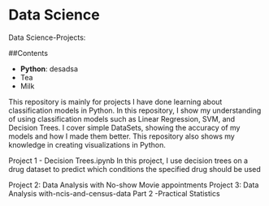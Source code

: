 # Data Science
Data Science-Projects:

##Contents

<ul>
  <li><b>Python</b>: desadsa</li>
  <li>Tea</li>
  <li>Milk</li>
</ul>

This repository is mainly for projects I have done learning about classification models in Python.
In this repository, I show my understanding of using classification models such as Linear Regression, SVM, and Decision Trees.
I cover simple DataSets, showing the accuracy of my models and how I made them better.
This repository also shows my knowledge in creating visualizations in Python.


Project 1 - Decision Trees.ipynb
In this project, I use decision trees on a drug dataset to predict which conditions the specified drug should be used

Project 2: Data Analysis with No-show Movie appointments
Project 3: Data Analysis with-ncis-and-census-data
Part 2 -Practical Statistics
